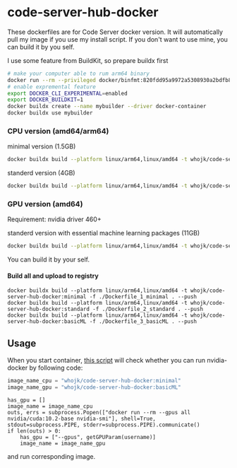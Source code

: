 # code-server-hub-docker

These dockerfiles are for Code Server docker version.
It will automatically pull my image if you use my install script. If you don't want to use mine, you can build it by you self.

I use some feature from BuildKit, so prepare buildx first

```bash
# make your computer able to rum arm64 binary
docker run --rm --privileged docker/binfmt:820fdd95a9972a5308930a2bdfb8573dd4447ad3
# enable expremental feature
export DOCKER_CLI_EXPERIMENTAL=enabled
export DOCKER_BUILDKIT=1
docker buildx create --name mybuilder --driver docker-container
docker buildx use mybuilder
```

### CPU version (amd64/arm64)
minimal version (1.5GB)
```bash
docker buildx build --platform linux/arm64,linux/amd64 -t whojk/code-server-hub-docker:minimal -f ./Dockerfile_1_minimal . --output="type=docker"

```

standerd version (4GB)
```bash
docker buildx build --platform linux/arm64,linux/amd64 -t whojk/code-server-hub-docker:standard -f ./Dockerfile_2_standard . --output="type=docker"
```

### GPU version (amd64)
Requirement: nvidia driver 460+

standerd version with essential machine learning packages (11GB)
```bash
docker buildx build --platform linux/arm64,linux/amd64 -t whojk/code-server-hub-docker:basicML -f ./Dockerfile_3_basicML . --output="type=docker"
```

You can build it by your self.

#### Build all and upload to registry
```
docker buildx build --platform linux/arm64,linux/amd64 -t whojk/code-server-hub-docker:minimal -f ./Dockerfile_1_minimal . --push
docker buildx build --platform linux/arm64,linux/amd64 -t whojk/code-server-hub-docker:standard -f ./Dockerfile_2_standard . --push
docker buildx build --platform linux/arm64,linux/amd64 -t whojk/code-server-hub-docker:basicML -f ./Dockerfile_3_basicML . --push
```

## Usage
When you start container, [this script](https://github.com/HuJK/Code-Server-Hub/blob/master/util/create_docker.py) will check whether you can run nvidia-docker by following code:

```python
image_name_cpu = "whojk/code-server-hub-docker:minimal"
image_name_gpu = "whojk/code-server-hub-docker:basicML"
```
```python3
has_gpu = []
image_name = image_name_cpu
outs, errs = subprocess.Popen(["docker run --rm --gpus all nvidia/cuda:10.2-base nvidia-smi"], shell=True, stdout=subprocess.PIPE, stderr=subprocess.PIPE).communicate()
if len(outs) > 0:
    has_gpu = ["--gpus", getGPUParam(username)]
    image_name = image_name_gpu
```
and run corresponding image.
